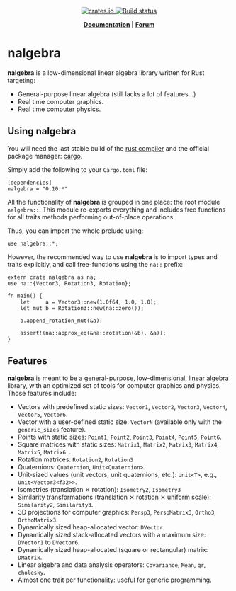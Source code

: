 <p align="center">
    <a href="https://crates.io/crates/nalgebra">
         <img src="http://meritbadge.herokuapp.com/nalgebra?style=flat-square" alt="crates.io">
    </a>
    <a href="https://travis-ci.org/sebcrozet/nalgebra">
        <img src="https://travis-ci.org/sebcrozet/nalgebra.svg?branch=master" alt="Build status">
    </a>
</p>
<p align = "center">
    <strong>
        <a href="http://nalgebra.org/doc/nalgebra">Documentation</a> | <a href="http://users.nphysics.org">Forum</a>
    </strong>
</p>

nalgebra
========

**nalgebra** is a low-dimensional linear algebra library written for Rust targeting:

* General-purpose linear algebra (still lacks a lot of features…)
* Real time computer graphics.
* Real time computer physics.

## Using **nalgebra**
You will need the last stable build of the [rust compiler](http://www.rust-lang.org)
and the official package manager: [cargo](https://github.com/rust-lang/cargo).

Simply add the following to your `Cargo.toml` file:

```.ignore
[dependencies]
nalgebra = "0.10.*"
```


All the functionality of **nalgebra** is grouped in one place: the root module `nalgebra::`.  This
module re-exports everything and includes free functions for all traits methods performing
out-of-place operations.

Thus, you can import the whole prelude using:

```.ignore
use nalgebra::*;
```

However, the recommended way to use **nalgebra** is to import types and traits
explicitly, and call free-functions using the `na::` prefix:

```.rust
extern crate nalgebra as na;
use na::{Vector3, Rotation3, Rotation};

fn main() {
    let     a = Vector3::new(1.0f64, 1.0, 1.0);
    let mut b = Rotation3::new(na::zero());

    b.append_rotation_mut(&a);

    assert!(na::approx_eq(&na::rotation(&b), &a));
}
```


## Features
**nalgebra** is meant to be a general-purpose, low-dimensional, linear algebra library, with
an optimized set of tools for computer graphics and physics. Those features include:

* Vectors with predefined static sizes: `Vector1`, `Vector2`, `Vector3`, `Vector4`, `Vector5`, `Vector6`.
* Vector with a user-defined static size: `VectorN` (available only with the `generic_sizes` feature).
* Points with static sizes: `Point1`, `Point2`, `Point3`, `Point4`, `Point5`, `Point6`.
* Square matrices with static sizes: `Matrix1`, `Matrix2`, `Matrix3`, `Matrix4`, `Matrix5`, `Matrix6 `.
* Rotation matrices: `Rotation2`, `Rotation3`
* Quaternions: `Quaternion`, `Unit<Quaternion>`.
* Unit-sized values (unit vectors, unit quaternions, etc.): `Unit<T>`, e.g., `Unit<Vector3<f32>>`.
* Isometries (translation ⨯ rotation): `Isometry2`, `Isometry3`
* Similarity transformations (translation ⨯ rotation ⨯ uniform scale): `Similarity2`, `Similarity3`.
* 3D projections for computer graphics: `Persp3`, `PerspMatrix3`, `Ortho3`, `OrthoMatrix3`.
* Dynamically sized heap-allocated vector: `DVector`.
* Dynamically sized stack-allocated vectors with a maximum size: `DVector1` to `DVector6`.
* Dynamically sized heap-allocated (square or rectangular) matrix: `DMatrix`.
* Linear algebra and data analysis operators: `Covariance`, `Mean`, `qr`, `cholesky`.
* Almost one trait per functionality: useful for generic programming.
